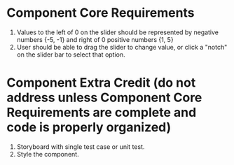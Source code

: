 # Component Core Requirements

1. Values to the left of 0 on the slider should be represented by negative numbers {-5, -1} and right of 0 positive numbers {1, 5}
2. User should be able to drag the slider to change value, or click a "notch" on the slider bar to select that option.

# Component Extra Credit (do not address unless Component Core Requirements are complete and code is properly organized)
1. Storyboard with single test case or unit test.
2. Style the component.

